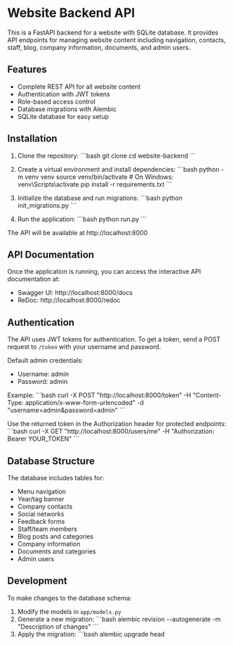# Website Backend API

This is a FastAPI backend for a website with SQLite database. It provides API endpoints for managing website content including navigation, contacts, staff, blog, company information, documents, and admin users.

## Features

- Complete REST API for all website content
- Authentication with JWT tokens
- Role-based access control
- Database migrations with Alembic
- SQLite database for easy setup

## Installation

1. Clone the repository:
\`\`\`bash
git clone <repository-url>
cd website-backend
\`\`\`

2. Create a virtual environment and install dependencies:
\`\`\`bash
python -m venv venv
source venv/bin/activate  # On Windows: venv\Scripts\activate
pip install -r requirements.txt
\`\`\`

3. Initialize the database and run migrations:
\`\`\`bash
python init_migrations.py
\`\`\`

4. Run the application:
\`\`\`bash
python run.py
\`\`\`

The API will be available at http://localhost:8000

## API Documentation

Once the application is running, you can access the interactive API documentation at:

- Swagger UI: http://localhost:8000/docs
- ReDoc: http://localhost:8000/redoc

## Authentication

The API uses JWT tokens for authentication. To get a token, send a POST request to `/token` with your username and password.

Default admin credentials:
- Username: admin
- Password: admin

Example:
\`\`\`bash
curl -X POST "http://localhost:8000/token" -H "Content-Type: application/x-www-form-urlencoded" -d "username=admin&password=admin"
\`\`\`

Use the returned token in the Authorization header for protected endpoints:
\`\`\`bash
curl -X GET "http://localhost:8000/users/me" -H "Authorization: Bearer YOUR_TOKEN"
\`\`\`

## Database Structure

The database includes tables for:

- Menu navigation
- Year/tag banner
- Company contacts
- Social networks
- Feedback forms
- Staff/team members
- Blog posts and categories
- Company information
- Documents and categories
- Admin users

## Development

To make changes to the database schema:

1. Modify the models in `app/models.py`
2. Generate a new migration:
\`\`\`bash
alembic revision --autogenerate -m "Description of changes"
\`\`\`
3. Apply the migration:
\`\`\`bash
alembic upgrade head
